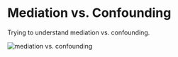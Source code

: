 # Mediation vs. Confounding

Trying to understand mediation vs. confounding.

![mediation vs. confounding](mediation-vs-confounding.png)
